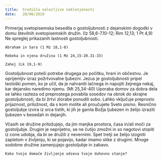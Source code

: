 ```yaml
---
title:  Središča nalezljive naklonjenosti
date:   20/06/2019
---
```


Primerjaj svetopisemska besedila o gostoljubnosti z dejanskimi dogodki v domu številnih svetopisemskih družin. (Iz 58,6-7.10-12; Rim 12,13; 1 Pt 4,9) Ne spreglej prikazanih lastnosti gostoljubnosti.

`Abraham in Sara (1 Mz 18,1-8)`

`Rebeka in njena družina (1 Mz 24,15-20.31-33)`

`Zahej (Lk 19,1-9)`

Gostoljubnost poteši potrebe drugega po počitku, hrani in občestvu. Je oprijemljiv izraz požrtvovalne ljubezni. Jezus je gostoljubnosti pripel teološki pomen, ko je učil, da je nahraniti lačnega in napojiti žejnega nekaj, kar dejansko naredimo njemu. (Mt 25,34-40) Uporaba domov za dobra dela se lahko razteza od preprostega povabila sosedov na obrok do skrajne gostoljubnosti, da bi žrtvi zlorabe ponudili sobo. Lahko vključuje preprosto prijaznost, priložnost, da s kom molite ali proučujete Sveto pismo. Resnično gostoljubje izvira iz srca tistih, ki jih je ganila Božja ljubezen in želijo izraziti ljubezen v besedah in dejanjih.

Včasih se družine pritožujejo, da jim manjka prostora, časa in/ali moči za gostoljubje. Drugim je neprijetno, se ne čutijo zmožni in so negotovi stopiti iz cone udobja, da bi se družili z nevernimi. Spet tretji se želijo izogniti zapletom v življenju, ki se pojavijo, kadar imamo stike z drugimi. Mnoge sodobne družine zamenjujejo gostoljubje in zabavo.

`Kako tvoje domače življenje odseva tvoje duhovno stanje?`
